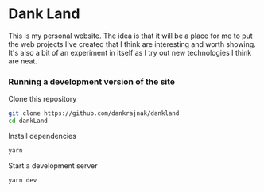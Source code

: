 # Dank Land

This is my personal website. The idea is that it
will be a place for me to put the web projects I've created that I think are interesting and worth showing. It's
also a bit of an experiment in itself as I try out new technologies I think are neat.

### Running a development version of the site

Clone this repository

```bash
git clone https://github.com/dankrajnak/dankland
cd dankLand
```

Install dependencies

```bash
yarn
```

Start a development server

```bash
yarn dev
```

